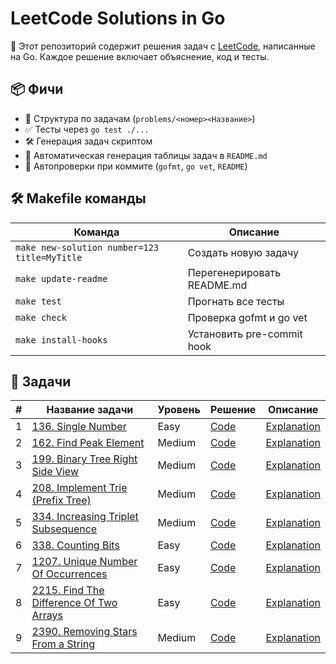 # LeetCode Solutions in Go

🎯 Этот репозиторий содержит решения задач с [LeetCode](https://leetcode.com), написанные на Go. Каждое решение включает объяснение, код и тесты.

## 📦 Фичи

- 🧠 Структура по задачам (`problems/<номер><Название>`)
- ✅ Тесты через `go test ./...`
- 🛠 Генерация задач скриптом
- 🔄 Автоматическая генерация таблицы задач в `README.md`
- 🧪 Автопроверки при коммите (`gofmt`, `go vet`, `README`)

## 🛠 Makefile команды

| Команда | Описание |
|--------|----------|
| `make new-solution number=123 title=MyTitle` | Создать новую задачу |
| `make update-readme` | Перегенерировать README.md |
| `make test` | Прогнать все тесты |
| `make check` | Проверка gofmt и go vet |
| `make install-hooks` | Установить pre-commit hook |

## 🔗 Задачи

| # | Название задачи | Уровень | Решение | Описание |
|---|------------------|---------|---------|----------|
| 1 | [136. Single Number](https://leetcode.com/problems/single-number) | Easy | [Code](problems/136SingleNumber/solution.go) | [Explanation](problems/136SingleNumber/README.md) |
| 2 | [162. Find Peak Element](https://leetcode.com/problems/find-peak-element) | Medium | [Code](problems/162FindPeakElement/solution.go) | [Explanation](problems/162FindPeakElement/README.md) |
| 3 | [199. Binary Tree Right Side View](https://leetcode.com/problems/binary-tree-right-side-view) | Medium | [Code](problems/199BinaryTreeRightSideView/solution.go) | [Explanation](problems/199BinaryTreeRightSideView/README.md) |
| 4 | [208. Implement Trie (Prefix Tree)](https://leetcode.com/problems/implement-trie-prefix-tree) | Medium | [Code](problems/208ImplementTriePrefixTree/solution.go) | [Explanation](problems/208ImplementTriePrefixTree/README.md) |
| 5 | [334. Increasing Triplet Subsequence](https://leetcode.com/problems/increasing-triplet-subsequence) | Medium | [Code](problems/334IncreasingTripletSubsequence/solution.go) | [Explanation](problems/334IncreasingTripletSubsequence/README.md) |
| 6 | [338. Counting Bits](https://leetcode.com/problems/counting-bits/) | Easy | [Code](problems/338CountingBits/solution.go) | [Explanation](problems/338CountingBits/README.md) |
| 7 | [1207. Unique Number Of Occurrences](https://leetcode.com/problems/unique-number-of-occurrences/) | Easy | [Code](problems/1207UniqueNumberOfOccurrences/solution.go) | [Explanation](problems/1207UniqueNumberOfOccurrences/README.md) |
| 8 | [2215. Find The Difference Of Two Arrays](https://leetcode.com/problems/find-the-difference-of-two-arrays/) | Easy | [Code](problems/2215FindTheDifferenceOfTwoArrays/solution.go) | [Explanation](problems/2215FindTheDifferenceOfTwoArrays/README.md) |
| 9 | [2390. Removing Stars From a String](https://leetcode.com/problems/removing-stars-from-a-string) | Medium | [Code](problems/2390RemovingStarsFromAString/solution.go) | [Explanation](problems/2390RemovingStarsFromAString/README.md) |
